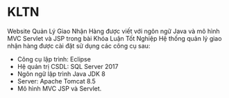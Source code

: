 # KLTN
Website Quản Lý Giao Nhận Hàng được viết với ngôn ngữ Java và mô hình MVC Servlet và JSP trong bài Khóa Luận Tốt Nghiệp
Hệ thống quản lý giao nhận hàng được cài đặt sử dụng các công cụ sau:
-	Công cụ lập trình: Eclipse
-	Hệ quản trị CSDL: SQL Server 2017
-	Ngôn ngữ lập trình Java JDK 8
-	Server: Apache Tomcat 8.5
-	Mô hình MVC JSP và Servlet. 
